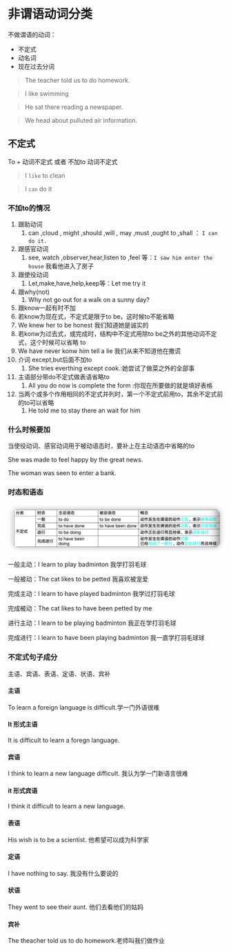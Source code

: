 # 非谓语动词分类

不做谓语的动词：

- 不定式
- 动名词
- 现在过去分词

> The teacher told us to do homework.

> I like swimming

> He sat there reading a newspaper.

> We head about pulluted air information.

## 不定式

To + 动词不定式  或者 不加to 动词不定式

> I `like` to clean

> I `can` do it

### 不加to的情况

1. 跟助动词 
   1. can ,cloud , might ,should ,will , may ,must ,ought to ,shall ： `I can do it.`
2. 跟感官动词
   1. see, watch ,observer,hear,listen to ,feel 等：`I saw him enter the house` 我看他进入了房子
3. 跟使役动词
   1. Let,make,have,help,keep等：Let me try it
4. 跟why(not)
   1. Why not go out for a walk on a sunny day?
5.  跟know一起有时不加
   1. 若know为现在式，不定式是限于to be，这时候to不能省略
   2. We knew her to be honest 我们知道她是诚实的
   3. 若konw为过去式，或完成时，结构中不定式用除to be之外的其他动词不定式，这个时候可以省略 to
   4. We have never konw him tell a lie 我们从来不知道他在撒谎
6. 介词 except,but后面不加to
   1. She tries everthing except cook.:她尝试了做菜之外的全部事
7. 主语部分带do不定式做表语省略to
   1. All you do now is complete the form :你现在所要做的就是填好表格
8. 当两个或多个作用相同的不定式并列时，第一个不定式前用to，其余不定式前的to可以省略
   1. He told me to stay there an wait for him

###  什么时候要加

当使役动词、感官动词用于被动语态时，要补上在主动语态中省略的to

She was made to feel happy by the great news.

The woman was seen to enter a bank.

### 时态和语态

![image-20220511074759112](14.非谓语动词.assets/image-20220511074759112.png)

一般主动：I learn to play badminton 我学打羽毛球

一般被动：The cat likes to be petted 我喜欢被宠爱



完成主动：I learn to have played badminton 我学过打羽毛球

完成被动：The cat likes to have been petted by me 		



进行主动：I learn to be playing badminton 我正在学打羽毛球

完成进行：I learn to have been playing badminton 我一直学打羽毛球球



### 不定式句子成分

主语、宾语、表语、定语、状语、宾补

#### 主语

To learn a foreign language is difficult.学一门外语很难

#### It 形式主语

It is difficult to learn a foregn language. 





#### 宾语

I think to learn  a new language difficult. 我认为学一门新语言很难

#### it 形式宾语

I think it difficult to learn a new language.



#### 表语

His wish is to be a scientist. 他希望可以成为科学家

#### 定语

I have nothing to say. 我没有什么要说的

#### 状语

They went to see their aunt. 他们去看他们的姑妈

#### 宾补

The theacher told us to do homework.老师叫我们做作业



